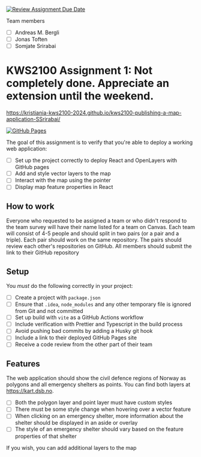 [![Review Assignment Due Date](https://classroom.github.com/assets/deadline-readme-button-24ddc0f5d75046c5622901739e7c5dd533143b0c8e959d652212380cedb1ea36.svg)](https://classroom.github.com/a/mTyX4mC8)

Team members

- [ ] Andreas M. Bergli
- [ ] Jonas Toften
- [ ] Somjate Srirabai

# KWS2100 Assignment 1: Not completely done. Appreciate an extension until the weekend.

https://kristiania-kws2100-2024.github.io/kws2100-publishing-a-map-application-SSrirabai/


[![GitHub Pages](https://img.shields.io/badge/GitHub%20Pages-Deployed-brightgreen)](https://kristiania-kws2100-2024.github.io/kws2100-publishing-a-map-application-ABergli/)

The goal of this assignment is to verify that you're able to deploy a working web application:

- [ ] Set up the project correctly to deploy React and OpenLayers with GitHub pages
- [ ] Add and style vector layers to the map
- [ ] Interact with the map using the pointer
- [ ] Display map feature properties in React

## How to work

Everyone who requested to be assigned a team or who didn't respond to the team survey will have their name listed for a team on Canvas. Each team will consist of 4-5 people and should split in two pairs (or a pair and a triple). Each pair should work on the same repository. The pairs should review each other's repositories on GitHub. All members should submit the link to their GitHub repository

## Setup

You _must_ do the following correctly in your project:

- [ ] Create a project with `package.json`
- [ ] Ensure that `.idea`, `node_modules` and any other temporary file is ignored from Git and not committed
- [ ] Set up build with `vite` as a GitHub Actions workflow
- [ ] Include verification with Prettier and Typescript in the build process
- [ ] Avoid pushing bad commits by adding a Husky git hook
- [ ] Include a link to their deployed GitHub Pages site
- [ ] Receive a code review from the other part of their team

## Features

The web application should show the civil defence regions of Norway as polygons and all emergency shelters as points. You can find both layers at https://kart.dsb.no.

- [ ] Both the polygon layer and point layer must have custom styles
- [ ] There must be some style change when hovering over a vector feature
- [ ] When clicking on an emergency shelter, more information about the shelter should be displayed in an aside or overlay
- [ ] The style of an emergency shelter should vary based on the feature properties of that shelter

If you wish, you can add additional layers to the map
